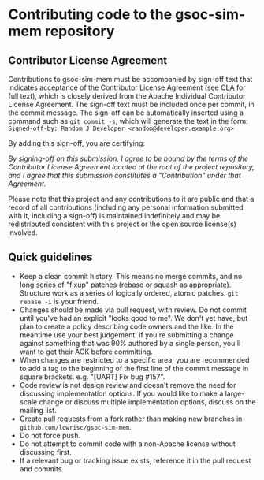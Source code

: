 # Contributing code to the gsoc-sim-mem repository

## Contributor License Agreement

Contributions to gsoc-sim-mem must be accompanied by sign-off text that indicates
acceptance of the Contributor License Agreement (see [CLA](CLA) for full
text), which is closely derived from the Apache Individual Contributor License
Agreement. The sign-off text must be included once per commit, in the commit
message. The sign-off can be automatically inserted using a command such as
`git commit -s`, which will generate the text in the form:
`Signed-off-by: Random J Developer <random@developer.example.org>`

By adding this sign-off, you are certifying:

_By signing-off on this submission, I agree to be bound by the terms of the
Contributor License Agreement located at the root of the project repository,
and I agree that this submission constitutes a "Contribution" under that
Agreement._

Please note that this project and any contributions to it are public and that
a record of all contributions (including any personal information submitted
with it, including a sign-off) is maintained indefinitely and may be
redistributed consistent with this project or the open source license(s)
involved.

## Quick guidelines

* Keep a clean commit history. This means no merge commits, and no long series
  of "fixup" patches (rebase or squash as appropriate). Structure work as a
  series of logically ordered, atomic patches. `git rebase -i` is your friend.
* Changes should be made via pull request, with review. Do not commit until
  you've had an explicit "looks good to me". We don't yet have, but plan to
  create a policy describing code owners and the like. In the meantime use your
  best judgement. If you're submitting a change against something that was 90%
  authored by a single person, you'll want to get their ACK before committing.
* When changes are restricted to a specific area, you are recommended to add a
  tag to the beginning of the first line of the commit message in square
  brackets. e.g. "[UART] Fix bug #157".
* Code review is not design review and doesn't remove the need for discussing
  implementation options. If you would like to make a large-scale change or
  discuss multiple implementation options, discuss on the mailing list.
* Create pull requests from a fork rather than making new branches in 
  `github.com/lowrisc/gsoc-sim-mem`.
* Do not force push.
* Do not attempt to commit code with a non-Apache license without discussing
  first.
* If a relevant bug or tracking issue exists, reference it in the pull request
  and commits.
